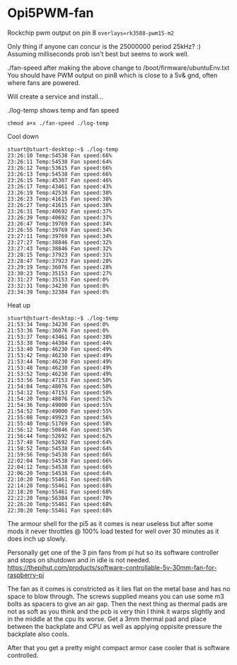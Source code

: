 # Opi5PWM-fan
Rockchip pwm output on pin 8
`overlays=rk3588-pwm15-m2`

Only thing if anyone can concur is the 25000000 period 25kHz? :)
Assuming milliseconds prob isn't best but seems to work well.

./fan-speed after making the above change to /boot/firmware/ubuntuEnv.txt
You should have PWM output on pin8 which is close to a 5v& gnd, often where fans are powered.

Will create a service and install...

./log-temp shows temp and fan speed 

`chmod a+x ./fan-speed ./log-temp`

Cool down
```
stuart@stuart-desktop:~$ ./log-temp
23:26:10 Temp:54538 Fan speed:66%
23:26:11 Temp:54538 Fan speed:64%
23:26:12 Temp:53615 Fan speed:66%
23:26:13 Temp:54538 Fan speed:66%
23:26:15 Temp:45307 Fan speed:46%
23:26:17 Temp:43461 Fan speed:43%
23:26:19 Temp:42538 Fan speed:38%
23:26:23 Temp:41615 Fan speed:38%
23:26:27 Temp:41615 Fan speed:38%
23:26:31 Temp:40692 Fan speed:37%
23:26:39 Temp:40692 Fan speed:37%
23:26:47 Temp:39769 Fan speed:34%
23:26:55 Temp:39769 Fan speed:34%
23:27:11 Temp:39769 Fan speed:34%
23:27:27 Temp:38846 Fan speed:32%
23:27:43 Temp:38846 Fan speed:32%
23:28:15 Temp:37923 Fan speed:31%
23:28:47 Temp:37923 Fan speed:28%
23:29:19 Temp:36076 Fan speed:28%
23:30:23 Temp:35153 Fan speed:27%
23:31:27 Temp:35153 Fan speed:0%
23:32:31 Temp:34230 Fan speed:0%
23:34:39 Temp:32384 Fan speed:0%
```
Heat up
```
stuart@stuart-desktop:~$ ./log-temp
21:53:34 Temp:34230 Fan speed:0%
21:53:36 Temp:36076 Fan speed:0%
21:53:37 Temp:43461 Fan speed:38%
21:53:38 Temp:44384 Fan speed:44%
21:53:40 Temp:46230 Fan speed:49%
21:53:42 Temp:46230 Fan speed:49%
21:53:44 Temp:46230 Fan speed:49%
21:53:48 Temp:46230 Fan speed:49%
21:53:52 Temp:46230 Fan speed:49%
21:53:56 Temp:47153 Fan speed:50%
21:54:04 Temp:48076 Fan speed:50%
21:54:12 Temp:47153 Fan speed:50%
21:54:20 Temp:48076 Fan speed:52%
21:54:36 Temp:49000 Fan speed:55%
21:54:52 Temp:49000 Fan speed:55%
21:55:08 Temp:49923 Fan speed:56%
21:55:40 Temp:51769 Fan speed:58%
21:56:12 Temp:50846 Fan speed:58%
21:56:44 Temp:52692 Fan speed:62%
21:57:48 Temp:52692 Fan speed:64%
21:58:52 Temp:54538 Fan speed:64%
21:59:56 Temp:54538 Fan speed:66%
22:02:04 Temp:54538 Fan speed:66%
22:04:12 Temp:54538 Fan speed:66%
22:06:20 Temp:54538 Fan speed:64%
22:10:20 Temp:55461 Fan speed:68%
22:14:20 Temp:55461 Fan speed:68%
22:18:20 Temp:55461 Fan speed:68%
22:22:20 Temp:56384 Fan speed:70%
22:26:20 Temp:55461 Fan speed:68%
22:30:20 Temp:55461 Fan speed:68%
```
The armour shell for the pi5 as it comes is near useless but after some mods it never throttles @ 100% load tested for well over 30 minutes as it does inch up slowly.

Personally get one of the 3 pin fans from pi hut so its software controller and stops on shutdown and in idle is not needed.
https://thepihut.com/products/software-controllable-5v-30mm-fan-for-raspberry-pi

The fan as it comes is constricted as it lies flat on the metal base and has no space to blow through.
The screws supplied means you can use some m3 bolts as spacers to give an air gap.
Then the next thing as thermal pads are not as soft as you think and the pcb is very thin I think it warps slightly and in the middle at the cpu its worse.
Get a 3mm thermal pad and place between the backplate and CPU as well as applying oppisite pressure the backplate also cools.

After that you get a pretty might compact armor case cooler that is software controlled.
